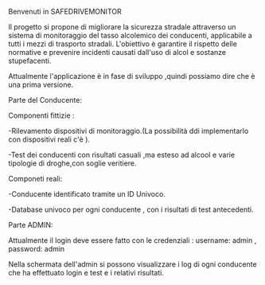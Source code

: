 Benvenuti in SAFEDRIVEMONITOR

Il progetto si propone di migliorare la sicurezza stradale attraverso un sistema di
monitoraggio del tasso alcolemico dei conducenti, applicabile a tutti i mezzi di
trasporto stradali. L'obiettivo è garantire il rispetto delle normative e prevenire
incidenti causati dall'uso di alcol e sostanze stupefacenti.

Attualmente l'applicazione è in fase di sviluppo ,quindi possiamo dire che è una prima versione.

Parte del Conducente:

Componenti fittizie :

-Rilevamento dispositivi di monitoraggio.(La possibilità ddi implementarlo con dispositivi reali c'è ).

-Test dei conducenti con risultati casuali ,ma esteso ad alcool e varie tipologie di droghe,con soglie veritiere.

Componeti reali:

-Conducente identificato tramite un ID Univoco.

-Database univoco per ogni conducente , con i risultati di test antecedenti.

Parte ADMIN:

Attualmente il login deve essere fatto con le credenziali : username: admin , password: admin

Nella schermata dell'admin si possono visualizzare i log di ogni conducente che ha effettuato login e test e i relativi risultati.
